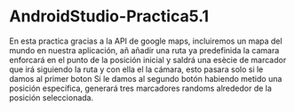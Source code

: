 # AndroidStudio-Practica5.1
En esta practica gracias a la API de google maps, incluiremos un mapa del mundo en nuestra aplicación, añ añadir una ruta ya predefinida la camara enforcará en el punto de la posición inicial y saldrá una esècie de marcador que irá siguiendo la ruta y con ella el la cámara, esto pasara solo si le damos al primer boton
Si le damos al segundo botón habiendo metido una posición específica, generará tres marcadores randoms alrededor de la posición seleccionada.
